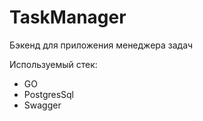 # TaskManager

 Бэкенд для приложения менеджера задач

 Используемый стек:
 * GO
 * PostgresSql
 * Swagger
